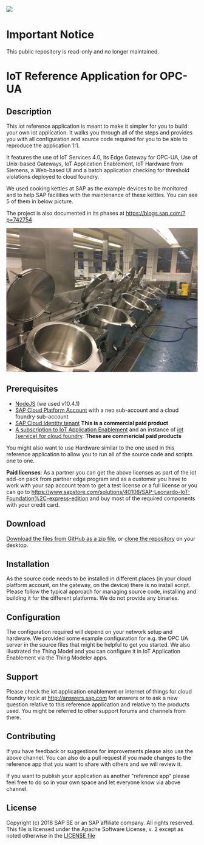 ![](https://img.shields.io/badge/STATUS-NOT%20CURRENTLY%20MAINTAINED-red.svg?longCache=true&style=flat)

# Important Notice
This public repository is read-only and no longer maintained.

# IoT Reference Application for OPC-UA

## Description

This iot reference application is meant to make it simpler for you to build your own iot application. It walks you through all of the steps and provides you with all configuration and source code required for you to be able to reproduce the application 1:1.

It features the use of IoT Services 4.0, its Edge Gateway for OPC-UA, Use of Unix-based Gateways, IoT Application Enablement, IoT Hardware from Siemens, a Web-based UI and a batch application checking for threshold violations deployed to cloud foundry.

We used cooking kettles at SAP as the example devices to be monitored and to help SAP facilities with the maintenance of these kettles. You can see 5 of them in below picture.

The project is also documented in its phases at https://blogs.sap.com/?p=742754

![all hardware pieces](Docs/2-1-DeployDeviceForProductionUse/IMG_1385%202.JPG)

## Prerequisites
* [NodeJS](https://nodejs.org/en/download/) (we used v10.4.1)
* [SAP Cloud Platform Account](https://cloudplatform.sap.com/index.html) with a neo sub-account and a cloud foundry sub-account
* [SAP Cloud Identity tenant](https://cloudplatform.sap.com/capabilities/product-info.SAP-Cloud-Platform-Identity-Authentication.06dbcc67-ab2a-4d2e-aff1-28dfaaf95063.html)  **This is a commercial paid product**
* [A subscription to IoT Application Enablement](https://cloudplatform.sap.com/capabilities/product-info.SAP-IoT-Application-Enablement.d75c7af6-d803-46b2-bffc-5e39f6686043.html) and an instance of [iot (service) for cloud foundry](https://help.sap.com/viewer/2f1daa938df84fd090fa2a4da6e4bc05/Cloud/en-US).  **These are commericial paid products** 

You might also want to use Hardware similar to the one used in this reference application to allow you to run all of the source code and scripts one to one.

**Paid licenses**:  As a partner you can get the above licenses as part of the iot add-on pack from partner edge program and as a customer you have to work with your sap account team to get a test license or a full license or you can go to https://www.sapstore.com/solutions/40108/SAP-Leonardo-IoT-Foundation%2C-express-edition and buy most of the required components with your credit card.


## Download

[Download the files from GitHub as a zip file](https://github.com/SAP/iot-reference-app-opc-ua/archive/master.zip), or [clone the repository](https://help.github.com/articles/cloning-a-repository/) on your desktop.

## Installation

As the source code needs to be installed in different places (in your cloud platform account, on the gateway, on the device) there is no install script. Please follow the typical approach for managing source code, installing and building it for the different platforms. We do not provide any binaries.

## Configuration

The configuration required will depend on your network setup and hardware. We provided some example configuration for e.g. the OPC UA server in the source files that might be helpful to get you started. We also illustrated the Thing Model and you can configure it in IoT Application Enablement via the Thing Modeler apps.

## Support

Please check the iot application enablement or internet of things for cloud foundry topic at http://answers.sap.com for answers or to ask a new question relative to this reference application and relative to the products used. You might be referred to other support forums and channels from there.

## Contributing

If you have feedback or suggestions for improvements please also use the above channel. You can also do a pull request if you made changes to the reference app that you want to share with others and we will review it.

If you want to publish your application as another "reference app" please feel free to do so in your own space and let everyone know via above channel.

## License
Copyright (c) 2018 SAP SE or an SAP affiliate company. All rights reserved.
This file is licensed under the Apache Software License, v. 2 except as noted otherwise in the [LICENSE file](/LICENSE.txt)
